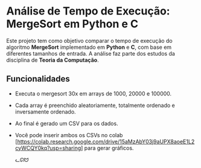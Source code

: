 # Análise de Tempo de Execução: MergeSort em Python e C

Este projeto tem como objetivo comparar o tempo de execução do algoritmo **MergeSort** implementado em **Python** e **C**, com base em diferentes tamanhos de entrada. A análise faz parte dos estudos da disciplina de **Teoria da Computação**.

## Funcionalidades

- Executa o mergesort 30x em arrays de 1000, 20000 e 100000.
- Cada array é preenchido aleatoriamente, totalmente ordenado e inversamente ordenado.
- Ao final é gerado um CSV para os dados.
- Você pode inserir ambos os CSVs no colab [https://colab.research.google.com/drive/15aMzAbY03j9aUPX8aoeE1L2cyWCQY0kq?usp=sharing] para gerar gráficos.

  ᓚᘏᗢ
